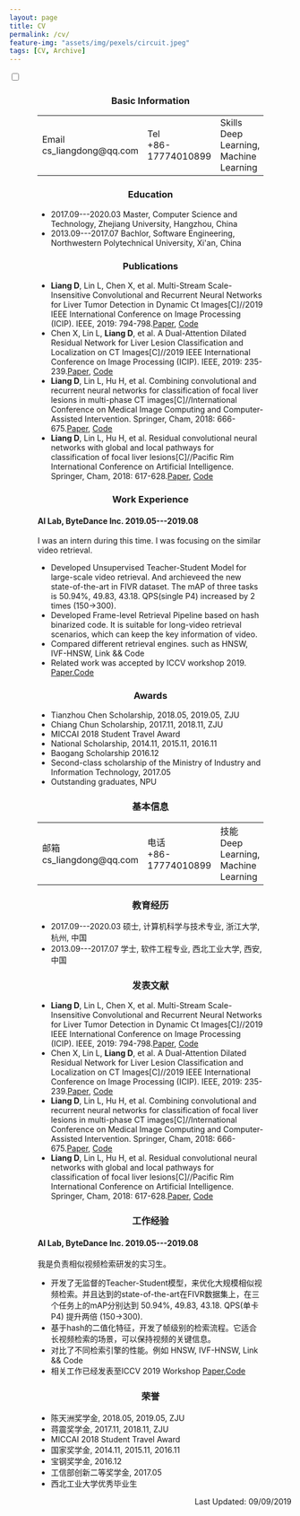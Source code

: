 ```yaml
---
layout: page
title: CV
permalink: /cv/
feature-img: "assets/img/pexels/circuit.jpeg"
tags: [CV, Archive]
---
```


<script>
    $('').ready(function(){
        let is_check = false;
        $('#switcher-lg').click(function(){
            if(is_check){
                $('#language_div_en').hide();
                $('#language_div_cn').show();
                is_check = false;
                console.log(is_check);
            }else{
                $('#language_div_en').show();
                $('#language_div_cn').hide();
                is_check = true;
                console.log(is_check);
            }
        });
    })
</script>
<div id='switch_language_btn' class="form-switcher form-switcher-lg form-switcher-sm-phone">
      <input type="checkbox" name="switcher-lg" id="switcher-lg">
      <label class="switcher" for="switcher-lg"></label>
</div>
<div id='language_div_en'>
    <div class='co-md-12' style='text-align:center;' name='basic information en'>
        <h3>Basic Information</h3>
        <table style='margin:auto;width:80%;' border="0" cellpadding="0" cellspacing="0">
            <tr style='margin:auto;'>
                <td>Email<br/> cs_liangdong@qq.com</td>
                <td>Tel<br/> +86-17774010899</td>
                <td>Skills<br/> Deep Learning, Machine Learning</td>
                <td>Framework<br/> Tensorflow, Keras</td>
            </tr>
        </table>
    </div>
    <div class='col-md-12' name='education information en'>
        <h3 style='text-align:center;'>Education</h3> 
        <div name='work experience bytedance' style="width:80%;margin:auto">
            <ul>
                <li>2017.09---2020.03 Master, Computer Science and Technology, Zhejiang University, Hangzhou, China</li>
                <li>2013.09---2017.07 Bachlor, Software Engineering, Northwestern Polytechnical University, Xi'an, China</li>
            </ul>
        </div> 
    </div>
    <div class='col-md-12' name='Publication en'>
        <h3 style='text-align:center;'>Publications</h3>
        <div name='work experience bytedance' style="width:80%;margin:auto">
            <ul>
                <li>
                <b>Liang D</b>, Lin L, Chen X, et al. Multi-Stream Scale-Insensitive Convolutional and Recurrent Neural Networks for Liver Tumor Detection in Dynamic Ct Images[C]//2019 IEEE International Conference on Image Processing (ICIP). IEEE, 2019: 794-798.<a href="">Paper</a>, <a href="">Code</a></li>
                <li>Chen X, Lin L, <b>Liang D</b>, et al. A Dual-Attention Dilated Residual Network for Liver Lesion Classification and Localization on CT Images[C]//2019 IEEE International Conference on Image Processing (ICIP). IEEE, 2019: 235-239.<a href="">Paper</a>, <a href="">Code</a></li>
                <li><b>Liang D</b>, Lin L, Hu H, et al. Combining convolutional and recurrent neural networks for classification of focal liver lesions in multi-phase CT images[C]//International Conference on Medical Image Computing and Computer-Assisted Intervention. Springer, Cham, 2018: 666-675.<a href="">Paper</a>, <a href="">Code</a></li>
                <li><b>Liang D</b>, Lin L, Hu H, et al. Residual convolutional neural networks with global and local pathways for classification of focal liver lesions[C]//Pacific Rim International Conference on Artificial Intelligence. Springer, Cham, 2018: 617-628.<a href="">Paper</a>, <a href="">Code</a></li>
            </ul>
        </div>
    </div>
    <div class='col-md-12' name='Work Experience en'>
        <h3 style='text-align:center;'>Work Experience</h3>
        <div name='work experience bytedance' style="width:80%;margin:auto">
            <h4>AI Lab, ByteDance Inc. 2019.05---2019.08</h4>
            <p>I was an intern during this time. I was focusing on the similar video retrieval.</p>
            <ul>
                <li>Developed Unsupervised Teacher-Student Model for large-scale video retrieval. And archieveed the new state-of-the-art in FIVR dataset. The mAP of three tasks is 50.94%, 49.83, 43.18. QPS(single P4) increased by 2 times (150->300).</li>
                <li>Developed Frame-level Retrieval Pipeline based on hash binarized code. It is suitable for long-video retrieval scenarios, which can keep the key information of video.</li>
                <li>Compared different retrieval engines. such as HNSW, IVF-HNSW, Link && Code</li>
                <li>Related work was accepted by ICCV workshop 2019. <a href="">Paper</a>,<a href="">Code</a></li>
            </ul>
        </div>
    </div>
    <div class='col-md-12' name='Awards en'>
        <h3 style='text-align:center;'>Awards</h3>
        <div name='work experience bytedance' style="width:80%;margin:auto">
            <ul>
                <li>Tianzhou Chen Scholarship, 2018.05, 2019.05, ZJU</li>
                <li>Chiang Chun Scholarship, 2017.11, 2018.11, ZJU</li>
                <li>MICCAI 2018 Student Travel Award</li>
                <li>National Scholarship, 2014.11, 2015.11, 2016.11</li>
                <li>Baogang Scholarship 2016.12</li>
                <li>Second-class scholarship of the Ministry of Industry and Information Technology, 2017.05</li>
                <li>Outstanding graduates, NPU</li>
            </ul>
        </div>
    </div>
</div>
<div id='language_div_cn'>
    <div class='co-md-12' style='text-align:center;' name='basic information en'>
        <h3>基本信息</h3>
        <table style='margin:auto;width:80%;' border="0" cellpadding="0" cellspacing="0">
            <tr style='margin:auto;'>
                <td>邮箱<br/> cs_liangdong@qq.com</td>
                <td>电话<br/> +86-17774010899</td>
                <td>技能<br/> Deep Learning, Machine Learning</td>
                <td>框架<br/> Tensorflow, Keras</td>
            </tr>
        </table>
    </div>
    <div class='col-md-12' name='education information cn'>
        <h3 style='text-align:center;'>教育经历</h3> 
        <div name='work experience bytedance' style="width:80%;margin:auto">
            <ul>
                <li>2017.09---2020.03 硕士, 计算机科学与技术专业, 浙江大学, 杭州, 中国</li>
                <li>2013.09---2017.07 学士, 软件工程专业, 西北工业大学, 西安, 中国</li>
            </ul>
        </div> 
    </div>
    <div class='col-md-12' name='Publication cn'>
        <h3 style='text-align:center;'>发表文献</h3>
        <div name='work experience bytedance' style="width:80%;margin:auto">
            <ul>
                <li>
                <b>Liang D</b>, Lin L, Chen X, et al. Multi-Stream Scale-Insensitive Convolutional and Recurrent Neural Networks for Liver Tumor Detection in Dynamic Ct Images[C]//2019 IEEE International Conference on Image Processing (ICIP). IEEE, 2019: 794-798.<a href="">Paper</a>, <a href="">Code</a></li>
                <li>Chen X, Lin L, <b>Liang D</b>, et al. A Dual-Attention Dilated Residual Network for Liver Lesion Classification and Localization on CT Images[C]//2019 IEEE International Conference on Image Processing (ICIP). IEEE, 2019: 235-239.<a href="">Paper</a>, <a href="">Code</a></li>
                <li><b>Liang D</b>, Lin L, Hu H, et al. Combining convolutional and recurrent neural networks for classification of focal liver lesions in multi-phase CT images[C]//International Conference on Medical Image Computing and Computer-Assisted Intervention. Springer, Cham, 2018: 666-675.<a href="">Paper</a>, <a href="">Code</a></li>
                <li><b>Liang D</b>, Lin L, Hu H, et al. Residual convolutional neural networks with global and local pathways for classification of focal liver lesions[C]//Pacific Rim International Conference on Artificial Intelligence. Springer, Cham, 2018: 617-628.<a href="">Paper</a>, <a href="">Code</a></li>
            </ul>
        </div>
    </div>
    <div class='col-md-12' name='Work Experience cn'>
        <h3 style='text-align:center;'>工作经验</h3>
        <div name='work experience bytedance' style="width:80%;margin:auto">
            <h4>AI Lab, ByteDance Inc. 2019.05---2019.08</h4>
            <p>我是负责相似视频检索研发的实习生。</p>
            <ul>
                <li>开发了无监督的Teacher-Student模型，来优化大规模相似视频检索。并且达到的state-of-the-art在FIVR数据集上，在三个任务上的mAP分别达到 50.94%, 49.83, 43.18. QPS(单卡P4) 提升两倍 (150->300).</li>
                <li>基于hash的二值化特征，开发了帧级别的检索流程。它适合长视频检索的场景，可以保持视频的关键信息。</li>
                <li>对比了不同检索引擎的性能。例如 HNSW, IVF-HNSW, Link && Code</li>
                <li>相关工作已经发表至ICCV 2019 Workshop <a href="">Paper</a>,<a href="">Code</a></li>
            </ul>
        </div>
    </div>
    <div class='col-md-12' name='Awards cn'>
        <h3 style='text-align:center;'>荣誉</h3>
        <div name='work experience bytedance' style="width:80%;margin:auto">
            <ul>
                <li>陈天洲奖学金, 2018.05, 2019.05, ZJU</li>
                <li>蒋震奖学金, 2017.11, 2018.11, ZJU</li>
                <li>MICCAI 2018 Student Travel Award</li>
                <li>国家奖学金, 2014.11, 2015.11, 2016.11</li>
                <li>宝钢奖学金, 2016.12</li>
                <li>工信部创新二等奖学金, 2017.05</li>
                <li>西北工业大学优秀毕业生</li>
            </ul>
        </div>
    </div>
</div>
<p style='text-align:right'>Last Updated: 09/09/2019</p>
 
